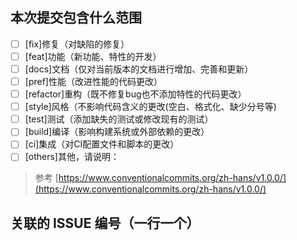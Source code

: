 ## 本次提交包含什么范围
- [ ] [fix]修复（对缺陷的修复） 
- [ ] [feat]功能（新功能、特性的开发）
- [ ] [docs]文档（仅对当前版本的文档进行增加、完善和更新）
- [ ] [pref]性能（改进性能的代码更改）
- [ ] [refactor]重构（既不修复bug也不添加特性的代码更改）
- [ ] [style]风格（不影响代码含义的更改(空白、格式化、缺少分号等)
- [ ] [test]测试（添加缺失的测试或修改现有的测试）
- [ ] [build]编译（影响构建系统或外部依赖的更改）
- [ ] [ci]集成（对CI配置文件和脚本的更改）
- [ ] [others]其他，请说明：

> 参考 [https://www.conventionalcommits.org/zh-hans/v1.0.0/](https://www.conventionalcommits.org/zh-hans/v1.0.0/)

## 关联的 ISSUE 编号（一行一个）
